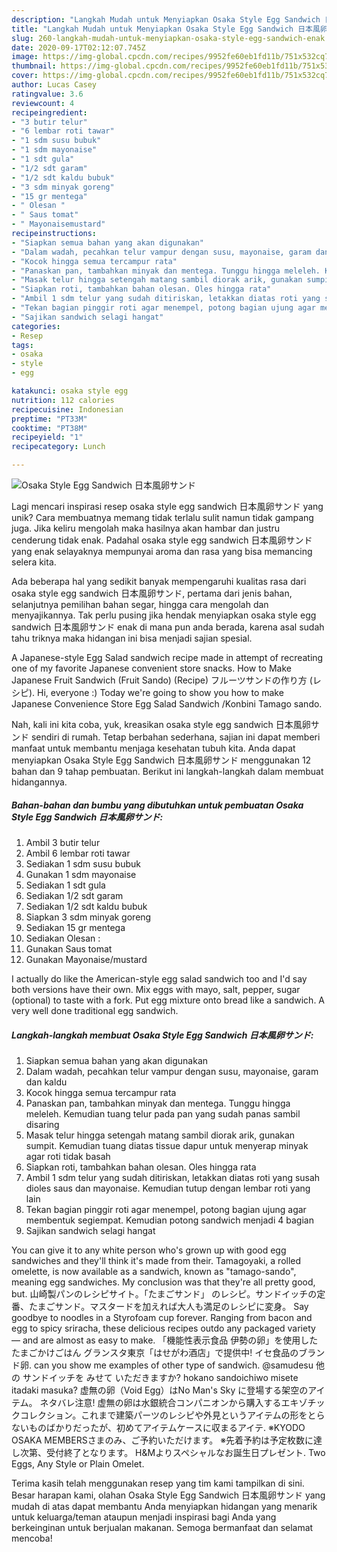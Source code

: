 ```yaml
---
description: "Langkah Mudah untuk Menyiapkan Osaka Style Egg Sandwich 日本風卵サンド, Enak"
title: "Langkah Mudah untuk Menyiapkan Osaka Style Egg Sandwich 日本風卵サンド, Enak"
slug: 260-langkah-mudah-untuk-menyiapkan-osaka-style-egg-sandwich-enak
date: 2020-09-17T02:12:07.745Z
image: https://img-global.cpcdn.com/recipes/9952fe60eb1fd11b/751x532cq70/osaka-style-egg-sandwich-日本風卵サンド-foto-resep-utama.jpg
thumbnail: https://img-global.cpcdn.com/recipes/9952fe60eb1fd11b/751x532cq70/osaka-style-egg-sandwich-日本風卵サンド-foto-resep-utama.jpg
cover: https://img-global.cpcdn.com/recipes/9952fe60eb1fd11b/751x532cq70/osaka-style-egg-sandwich-日本風卵サンド-foto-resep-utama.jpg
author: Lucas Casey
ratingvalue: 3.6
reviewcount: 4
recipeingredient:
- "3 butir telur"
- "6 lembar roti tawar"
- "1 sdm susu bubuk"
- "1 sdm mayonaise"
- "1 sdt gula"
- "1/2 sdt garam"
- "1/2 sdt kaldu bubuk"
- "3 sdm minyak goreng"
- "15 gr mentega"
- " Olesan "
- " Saus tomat"
- " Mayonaisemustard"
recipeinstructions:
- "Siapkan semua bahan yang akan digunakan"
- "Dalam wadah, pecahkan telur vampur dengan susu, mayonaise, garam dan kaldu"
- "Kocok hingga semua tercampur rata"
- "Panaskan pan, tambahkan minyak dan mentega. Tunggu hingga meleleh. Kemudian tuang telur pada pan yang sudah panas sambil disaring"
- "Masak telur hingga setengah matang sambil diorak arik, gunakan sumpit. Kemudian tuang diatas tissue dapur untuk menyerap minyak agar roti tidak basah"
- "Siapkan roti, tambahkan bahan olesan. Oles hingga rata"
- "Ambil 1 sdm telur yang sudah ditiriskan, letakkan diatas roti yang susah dioles saus dan mayonaise. Kemudian tutup dengan lembar roti yang lain"
- "Tekan bagian pinggir roti agar menempel, potong bagian ujung agar membentuk segiempat. Kemudian potong sandwich menjadi 4 bagian"
- "Sajikan sandwich selagi hangat"
categories:
- Resep
tags:
- osaka
- style
- egg

katakunci: osaka style egg 
nutrition: 112 calories
recipecuisine: Indonesian
preptime: "PT33M"
cooktime: "PT38M"
recipeyield: "1"
recipecategory: Lunch

---
```



![Osaka Style Egg Sandwich 日本風卵サンド](https://img-global.cpcdn.com/recipes/9952fe60eb1fd11b/751x532cq70/osaka-style-egg-sandwich-日本風卵サンド-foto-resep-utama.jpg)

Lagi mencari inspirasi resep osaka style egg sandwich 日本風卵サンド yang unik? Cara membuatnya memang tidak terlalu sulit namun tidak gampang juga. Jika keliru mengolah maka hasilnya akan hambar dan justru cenderung tidak enak. Padahal osaka style egg sandwich 日本風卵サンド yang enak selayaknya mempunyai aroma dan rasa yang bisa memancing selera kita.

Ada beberapa hal yang sedikit banyak mempengaruhi kualitas rasa dari osaka style egg sandwich 日本風卵サンド, pertama dari jenis bahan, selanjutnya pemilihan bahan segar, hingga cara mengolah dan menyajikannya. Tak perlu pusing jika hendak menyiapkan osaka style egg sandwich 日本風卵サンド enak di mana pun anda berada, karena asal sudah tahu triknya maka hidangan ini bisa menjadi sajian spesial.

A Japanese-style Egg Salad sandwich recipe made in attempt of recreating one of my favorite Japanese convenient store snacks. How to Make Japanese Fruit Sandwich (Fruit Sando) (Recipe) フルーツサンドの作り方 (レシピ). Hi, everyone :) Today we&#39;re going to show you how to make Japanese Convenience Store Egg Salad Sandwich /Konbini Tamago sando.


Nah, kali ini kita coba, yuk, kreasikan osaka style egg sandwich 日本風卵サンド sendiri di rumah. Tetap berbahan sederhana, sajian ini dapat memberi manfaat untuk membantu menjaga kesehatan tubuh kita. Anda dapat menyiapkan Osaka Style Egg Sandwich 日本風卵サンド menggunakan 12 bahan dan 9 tahap pembuatan. Berikut ini langkah-langkah dalam membuat hidangannya.

<!--inarticleads1-->

##### Bahan-bahan dan bumbu yang dibutuhkan untuk pembuatan Osaka Style Egg Sandwich 日本風卵サンド:

1. Ambil 3 butir telur
1. Ambil 6 lembar roti tawar
1. Sediakan 1 sdm susu bubuk
1. Gunakan 1 sdm mayonaise
1. Sediakan 1 sdt gula
1. Sediakan 1/2 sdt garam
1. Sediakan 1/2 sdt kaldu bubuk
1. Siapkan 3 sdm minyak goreng
1. Sediakan 15 gr mentega
1. Sediakan  Olesan :
1. Gunakan  Saus tomat
1. Gunakan  Mayonaise/mustard


I actually do like the American-style egg salad sandwich too and I&#39;d say both versions have their own. Mix eggs with mayo, salt, pepper, sugar (optional) to taste with a fork. Put egg mixture onto bread like a sandwich. A very well done traditional egg sandwich. 

<!--inarticleads2-->

##### Langkah-langkah membuat Osaka Style Egg Sandwich 日本風卵サンド:

1. Siapkan semua bahan yang akan digunakan
1. Dalam wadah, pecahkan telur vampur dengan susu, mayonaise, garam dan kaldu
1. Kocok hingga semua tercampur rata
1. Panaskan pan, tambahkan minyak dan mentega. Tunggu hingga meleleh. Kemudian tuang telur pada pan yang sudah panas sambil disaring
1. Masak telur hingga setengah matang sambil diorak arik, gunakan sumpit. Kemudian tuang diatas tissue dapur untuk menyerap minyak agar roti tidak basah
1. Siapkan roti, tambahkan bahan olesan. Oles hingga rata
1. Ambil 1 sdm telur yang sudah ditiriskan, letakkan diatas roti yang susah dioles saus dan mayonaise. Kemudian tutup dengan lembar roti yang lain
1. Tekan bagian pinggir roti agar menempel, potong bagian ujung agar membentuk segiempat. Kemudian potong sandwich menjadi 4 bagian
1. Sajikan sandwich selagi hangat


You can give it to any white person who&#39;s grown up with good egg sandwiches and they&#39;ll think it&#39;s made from their. Tamagoyaki, a rolled omelette, is now available as a sandwich, known as &#34;tamago-sando&#34;, meaning egg sandwiches. My conclusion was that they&#39;re all pretty good, but. 山崎製パンのレシピサイト。「たまごサンド」 のレシピ。サンドイッチの定番、たまごサンド。マスタードを加えれば大人も満足のレシピに変身。 Say goodbye to noodles in a Styrofoam cup forever. Ranging from bacon and egg to spicy sriracha, these delicious recipes outdo any packaged variety — and are almost as easy to make. 「機能性表示食品 伊勢の卵」を使用したたまごかけごはん グランスタ東京「はせがわ酒店」で提供中! イセ食品のブランド卵. can you show me examples of other type of sandwich. @samudesu 他の サンドイッチを みせて いただきますか? hokano sandoichiwo misete itadaki masuka? 虚無の卵（Void Egg）はNo Man&#39;s Sky に登場する架空のアイテム。 ネタバレ注意! 虚無の卵は水銀統合コンパニオンから購入するエキゾチックコレクション。これまで建築パーツのレシピや外見というアイテムの形をとらないものばかりだったが、初めてアイテムケースに収まるアイテ. ※KYODO OSAKA MEMBERSさまのみ、ご予約いただけます。 ※先着予約は予定枚数に達し次第、受付終了となります。 H&amp;Mよりスペシャルなお誕生日プレゼント. Two Eggs, Any Style or Plain Omelet. 

Terima kasih telah menggunakan resep yang tim kami tampilkan di sini. Besar harapan kami, olahan Osaka Style Egg Sandwich 日本風卵サンド yang mudah di atas dapat membantu Anda menyiapkan hidangan yang menarik untuk keluarga/teman ataupun menjadi inspirasi bagi Anda yang berkeinginan untuk berjualan makanan. Semoga bermanfaat dan selamat mencoba!
